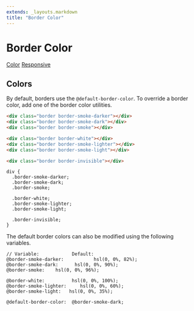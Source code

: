 ```yaml
---
extends: _layouts.markdown
title: "Border Color"
---
```


# Border Color

<div class="subnav">
    <a class="subnav-link" href="#color">Color</a>
    <a class="subnav-link" href="#responsive">Responsive</a>
</div>

<h2 id="colors">Colors</h2>

By default, borders use the `@default-border-color`. To override a border color, add one of the border color utilities.

```html
<div class="border border-smoke-darker"></div>
<div class="border border-smoke-dark"></div>
<div class="border border-smoke"></div>

<div class="border border-white"></div>
<div class="border border-smoke-lighter"></div>
<div class="border border-smoke-light"></div>

<div class="border border-invisible"></div>
```

```less
div {
  .border-smoke-darker;
  .border-smoke-dark;
  .border-smoke;

  .border-white;
  .border-smoke-lighter;
  .border-smoke-light;

  .border-invisible;
}
```

The default border colors can also be modified using the following variables.

```less
// Variable:            Default:
@border-smoke-darker:           hsl(0, 0%, 82%);
@border-smoke-dark:      hsl(0, 0%, 90%);
@border-smoke:    hsl(0, 0%, 96%);

@border-white:          hsl(0, 0%, 100%);
@border-smoke-lighter:     hsl(0, 0%, 60%);
@border-smoke-light:   hsl(0, 0%, 35%);

@default-border-color:  @border-smoke-dark;
```
